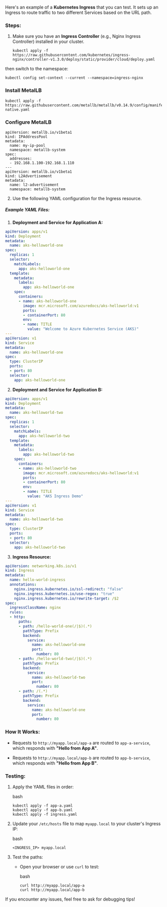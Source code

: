 
Here's an example of a **Kubernetes Ingress** that you can test. It sets up an Ingress to route traffic to two different Services based on the URL path.

### Steps:

1.  Make sure you have an **Ingress Controller** (e.g., Nginx Ingress Controller) installed in your cluster.
	
		kubectl apply -f https://raw.githubusercontent.com/kubernetes/ingress-nginx/controller-v1.3.0/deploy/static/provider/cloud/deploy.yaml

then switch to the namespace:

	kubectl config set-context --current --namespace=ingress-nginx

 ### Install MetalLB
	kubectl apply -f https://raw.githubusercontent.com/metallb/metallb/v0.14.9/config/manifests/metallb-native.yaml

### Configure MetalLB

	apiVersion: metallb.io/v1beta1
	kind: IPAddressPool
	metadata:
	  name: my-ip-pool
	  namespace: metallb-system
	spec:
	  addresses:
	  - 192.168.1.100-192.168.1.110
	---
	apiVersion: metallb.io/v1beta1
	kind: L2Advertisement
	metadata:
	  name: l2-advertisement
	  namespace: metallb-system
    
2.  Use the following YAML configuration for the Ingress resource.
    

##### Example YAML Files:

1.  **Deployment and Service for Application A:**
    

	
```yaml
apiVersion: apps/v1
kind: Deployment
metadata:
  name: aks-helloworld-one  
spec:
  replicas: 1
  selector:
    matchLabels:
      app: aks-helloworld-one
  template:
    metadata:
      labels:
        app: aks-helloworld-one
    spec:
      containers:
      - name: aks-helloworld-one
        image: mcr.microsoft.com/azuredocs/aks-helloworld:v1
        ports:
        - containerPort: 80
        env:
        - name: TITLE
          value: "Welcome to Azure Kubernetes Service (AKS)"
---
apiVersion: v1
kind: Service
metadata:
  name: aks-helloworld-one  
spec:
  type: ClusterIP
  ports:
  - port: 80
  selector:
    app: aks-helloworld-one
```



2.  **Deployment and Service for Application B:**
    

```yaml
apiVersion: apps/v1
kind: Deployment
metadata:
  name: aks-helloworld-two  
spec:
  replicas: 1
  selector:
    matchLabels:
      app: aks-helloworld-two
  template:
    metadata:
      labels:
        app: aks-helloworld-two
    spec:
      containers:
      - name: aks-helloworld-two
        image: mcr.microsoft.com/azuredocs/aks-helloworld:v1
        ports:
        - containerPort: 80
        env:
        - name: TITLE
          value: "AKS Ingress Demo"
---
apiVersion: v1
kind: Service
metadata:
  name: aks-helloworld-two  
spec:
  type: ClusterIP
  ports:
  - port: 80
  selector:
    app: aks-helloworld-two
```



3.  **Ingress Resource:**
    

```yaml
apiVersion: networking.k8s.io/v1
kind: Ingress
metadata:
  name: hello-world-ingress
  annotations:
    nginx.ingress.kubernetes.io/ssl-redirect: "false"
    nginx.ingress.kubernetes.io/use-regex: "true"
    nginx.ingress.kubernetes.io/rewrite-target: /$2
spec:
  ingressClassName: nginx
  rules:
  - http:
      paths:
      - path: /hello-world-one(/|$)(.*)
        pathType: Prefix
        backend:
          service:
            name: aks-helloworld-one
            port:
              number: 80
      - path: /hello-world-two(/|$)(.*)
        pathType: Prefix
        backend:
          service:
            name: aks-helloworld-two
            port:
              number: 80
      - path: /(.*)
        pathType: Prefix
        backend:
          service:
            name: aks-helloworld-one
            port:
              number: 80
```
              




### How It Works:

-   Requests to `http://myapp.local/app-a` are routed to `app-a-service`, which responds with **"Hello from App A"**.
    
-   Requests to `http://myapp.local/app-b` are routed to `app-b-service`, which responds with **"Hello from App B"**.
    

### Testing:

1.  Apply the YAML files in order:
    
    bash
    
    ```
    kubectl apply -f app-a.yaml
    kubectl apply -f app-b.yaml
    kubectl apply -f ingress.yaml
    
    ```
    
2.  Update your `/etc/hosts` file to map `myapp.local` to your cluster's Ingress IP:
    
    bash
    
    ```
    <INGRESS_IP> myapp.local
    
    ```
    
3.  Test the paths:
    
    -   Open your browser or use `curl` to test:
        
        bash
        
        ```
        curl http://myapp.local/app-a
        curl http://myapp.local/app-b
        
        ```
        

If you encounter any issues, feel free to ask for debugging tips!
